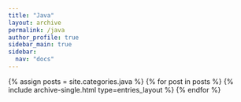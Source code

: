 ```yaml
---
title: "Java"
layout: archive
permalink: /java
author_profile: true
sidebar_main: true
sidebar:
  nav: "docs"
---
```



{% assign posts = site.categories.java %}
{% for post in posts %} {% include archive-single.html type=entries_layout %} {% endfor %}